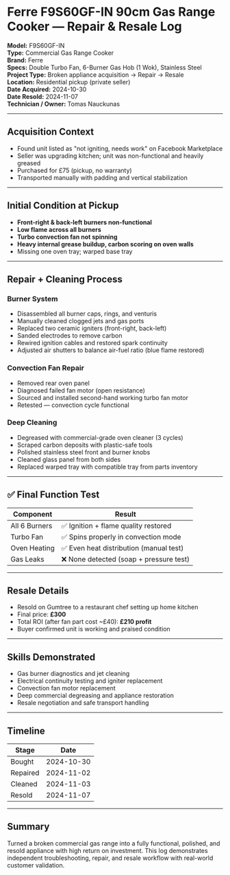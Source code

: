 # Ferre F9S60GF-IN 90cm Gas Range Cooker — Repair & Resale Log  
**Model:** F9S60GF-IN  
**Type:** Commercial Gas Range Cooker  
**Brand:** Ferre  
**Specs:** Double Turbo Fan, 6-Burner Gas Hob (1 Wok), Stainless Steel  
**Project Type:** Broken appliance acquisition → Repair → Resale  
**Location:** Residential pickup (private seller)  
**Date Acquired:** 2024-10-30  
**Date Resold:** 2024-11-07  
**Technician / Owner:** Tomas Nauckunas  

---

## Acquisition Context  
- Found unit listed as "not igniting, needs work" on Facebook Marketplace  
- Seller was upgrading kitchen; unit was non-functional and heavily greased  
- Purchased for £75 (pickup, no warranty)  
- Transported manually with padding and vertical stabilization  

---

## Initial Condition at Pickup  
- **Front-right & back-left burners non-functional**  
- **Low flame across all burners**  
- **Turbo convection fan not spinning**  
- **Heavy internal grease buildup, carbon scoring on oven walls**  
- Missing one oven tray; warped base tray  

---

## Repair + Cleaning Process

### Burner System  
- Disassembled all burner caps, rings, and venturis  
- Manually cleaned clogged jets and gas ports  
- Replaced two ceramic igniters (front-right, back-left)  
- Sanded electrodes to remove carbon  
- Rewired ignition cables and restored spark continuity  
- Adjusted air shutters to balance air-fuel ratio (blue flame restored)

### Convection Fan Repair  
- Removed rear oven panel  
- Diagnosed failed fan motor (open resistance)  
- Sourced and installed second-hand working turbo fan motor  
- Retested — convection cycle functional  

### Deep Cleaning  
- Degreased with commercial-grade oven cleaner (3 cycles)  
- Scraped carbon deposits with plastic-safe tools  
- Polished stainless steel front and burner knobs  
- Cleaned glass panel from both sides  
- Replaced warped tray with compatible tray from parts inventory  

---

## ✅ Final Function Test

| Component        | Result     |
|------------------|------------|
| All 6 Burners    | ✅ Ignition + flame quality restored |
| Turbo Fan        | ✅ Spins properly in convection mode |
| Oven Heating     | ✅ Even heat distribution (manual test) |
| Gas Leaks        | ❌ None detected (soap + pressure test) |

---

## Resale Details  
- Resold on Gumtree to a restaurant chef setting up home kitchen  
- Final price: **£300**  
- Total ROI (after fan part cost ~£40): **£210 profit**  
- Buyer confirmed unit is working and praised condition  

---

## Skills Demonstrated  
- Gas burner diagnostics and jet cleaning  
- Electrical continuity testing and igniter replacement  
- Convection fan motor replacement  
- Deep commercial degreasing and appliance restoration  
- Resale negotiation and safe transport handling  

---

## Timeline

| Stage        | Date       |
|--------------|------------|
| Bought       | 2024-10-30 |
| Repaired     | 2024-11-02 |
| Cleaned      | 2024-11-03 |
| Resold       | 2024-11-07 |

---

## Summary  
Turned a broken commercial gas range into a fully functional, polished, and resold appliance with high return on investment. This log demonstrates independent troubleshooting, repair, and resale workflow with real-world customer validation.
